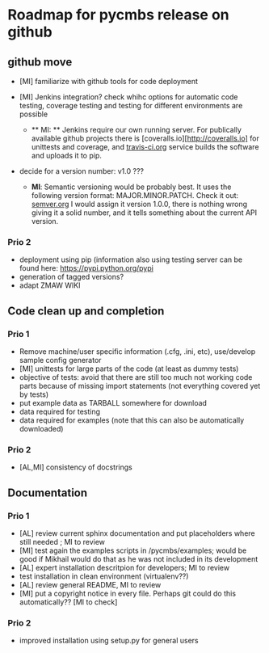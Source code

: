 Roadmap for pycmbs release on github
====================================

github move
-----------

* [MI] familiarize with github tools for code deployment
* [MI] Jenkins integration? check whihc options for automatic code testing,
  coverage testing and testing for different environments are possible
  * ** MI: ** Jenkins require our own running server. For publically available github projects
    there is [coveralls.io][http://coveralls.io] for unittests and coverage, 
    and [travis-ci.org](http://travis-ci.org) service builds the software and uploads it to pip.
  
* decide for a version number: v1.0 ???
  * **MI**: Semantic versioning would be probably best. 
    It uses the following version format: MAJOR.MINOR.PATCH. Check it out: [semver.org](http://semver.org) 
    I would assign it version 1.0.0, there is nothing wrong giving it a solid number, 
    and it tells something about the current API version.

### Prio 2

* deployment using pip (information also using testing server can be found
  here: https://pypi.python.org/pypi
* generation of tagged versions?
* adapt ZMAW WIKI

Code clean up and completion
----------------------------

### Prio 1

* Remove machine/user specific information (.cfg, .ini, etc), use/develop sample config generator
* [MI] unittests for large parts of the code (at least as dummy tests)
* objective of tests: avoid that there are still too much not working code
  parts because of missing import statements (not everything covered yet by tests)
* put example data as TARBALL somewhere for download
 * data required for testing
 * data required for examples (note that this can also be automatically
   downloaded)

### Prio 2

* [AL,MI] consistency of docstrings


Documentation
-------------

### Prio 1

* [AL] review current sphinx documentation and put placeholders where still needed
  ; MI to review
* [MI] test again the examples scripts in /pycmbs/examples; would be good if Mikhail
  would do that as he was not included in its development
* [AL] expert installation descritpion for developers; MI to review
* test installation in clean environment (virtualenv??)
* [AL] review general README, MI to review
* [MI] put a copyright notice in every file. Perhaps git could do this
  automatically?? [MI to check]

### Prio 2

* improved installation using setup.py for general users
